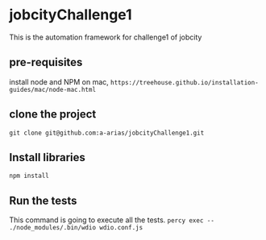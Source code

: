 # jobcityChallenge1
This is the automation framework for challenge1 of jobcity

## pre-requisites
install node and NPM on mac,
`https://treehouse.github.io/installation-guides/mac/node-mac.html` 

## clone the project
`git clone git@github.com:a-arias/jobcityChallenge1.git`

## Install libraries
`npm install`

## Run the tests
This command is going to execute all the tests.
`percy exec -- ./node_modules/.bin/wdio wdio.conf.js`

